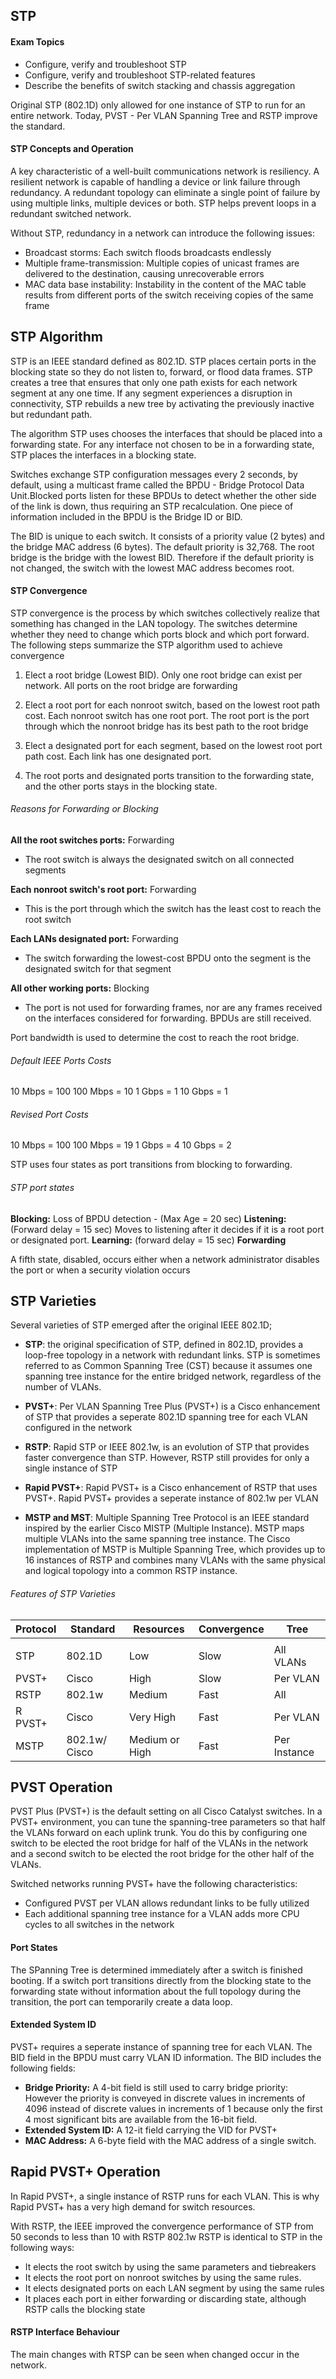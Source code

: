 ## STP

#### Exam Topics

- Configure, verify and troubleshoot STP
- Configure, verify and troubleshoot STP-related features
- Describe the benefits of switch stacking and chassis aggregation 

Original STP (802.1D) only allowed for one instance of STP to run for an entire network. Today, PVST - Per VLAN Spanning Tree and RSTP improve the standard.

#### STP Concepts and Operation

A key characteristic of a well-built communications network is resiliency. A resilient network is capable of handling a device or link failure through redundancy. A redundant topology can eliminate a single point of failure by using multiple links, multiple devices or both. STP helps prevent loops in a redundant switched network.

Without STP, redundancy in a network can introduce the following issues:

- Broadcast storms: Each switch floods broadcasts endlessly
- Multiple frame-transmission: Multiple copies of unicast frames are delivered to the destination, causing unrecoverable errors
- MAC data base instability: Instability in the content of the MAC table results from different ports of the switch receiving copies of the same frame

## STP Algorithm 

STP is an IEEE standard defined as 802.1D. STP places certain ports in the blocking state so they do not listen to, forward, or flood data frames. STP creates a tree that ensures that only one path exists for each network segment at any one time. If any segment experiences a disruption in connectivity, STP rebuilds a new tree by activating the previously inactive but redundant path.

The algorithm STP uses chooses the interfaces that should be placed into a forwarding state. For any interface not chosen to be in a forwarding state, STP places the interfaces in a blocking state.

Switches exchange STP configuration messages every 2 seconds, by default, using a multicast frame called the BPDU - Bridge Protocol Data Unit.Blocked ports listen for these BPDUs to detect whether the other side of the link is down, thus requiring an STP recalculation. One piece of information included in the BPDU is the Bridge ID or BID.

The BID is unique to each switch. It consists of a priority value (2 bytes) and the bridge MAC address (6 bytes). 
The default priority is 32,768. 
The root bridge is the bridge with the lowest BID. Therefore if the default priority is not changed, the switch with the lowest MAC address becomes root. 

#### STP Convergence

STP convergence is the process by which switches collectively realize that something has changed in the LAN topology. The switches determine whether they need to change which ports block and which port forward. The following steps summarize the STP algorithm used to achieve convergence

1. Elect a root bridge (Lowest BID). Only one root bridge can exist per network. All ports on the root bridge are forwarding

2. Elect a root port for each nonroot switch, based on the lowest root path cost. Each nonroot switch has one root port. The root port is the port through which the nonroot bridge has its best path to the root bridge

3. Elect a designated port for each segment, based on the lowest root port path cost. Each link has one designated port. 

4. The root ports and designated ports transition to the forwarding state, and the other ports stays in the blocking state. 

###### Reasons for Forwarding or Blocking 

**All the root switches ports:** Forwarding
* The root switch is always the designated switch on all connected segments

**Each nonroot switch's root port:** Forwarding
* This is the port through which the switch has the least cost to reach the root switch

**Each LANs designated port:** Forwarding
* The switch forwarding the lowest-cost BPDU onto the segment is the designated switch for that segment

**All other working ports:** Blocking
* The port is not used for forwarding frames, nor are any frames received on the interfaces considered for forwarding. BPDUs are still received.


Port bandwidth is used to determine the cost to reach the root bridge. 

###### Default IEEE Ports Costs

10 Mbps  = 100
100 Mbps = 10
1 Gbps   = 1
10 Gbps  = 1

###### Revised Port Costs

10 Mbps  = 100
100 Mbps = 19
1 Gbps   = 4
10 Gbps  = 2

STP uses four states as port transitions from blocking to forwarding.

###### STP port states

**Blocking:** Loss of BPDU detection - (Max Age = 20 sec)
**Listening:** (Forward delay = 15 sec) Moves to listening after it decides if it is a root port or designated port.
**Learning:** (forward delay = 15 sec)
**Forwarding**

A fifth state, disabled, occurs either when a network administrator disables the port or when a security violation occurs

## STP Varieties

Several varieties of STP emerged after the original IEEE 802.1D;

- **STP**: the original specification of STP, defined in 802.1D, provides a loop-free topology in a network with redundant links. STP is sometimes referred to as Common Spanning Tree (CST) because it assumes one spanning tree instance for the entire bridged network, regardless of the number of VLANs.

- **PVST+**: Per VLAN Spanning Tree Plus (PVST+) is a Cisco enhancement of STP that provides a seperate 802.1D spanning tree for each VLAN configured in the network

- **RSTP**: Rapid STP or IEEE 802.1w, is an evolution of STP that provides faster convergence than STP. However, RSTP still provides for only a single instance of STP 

- **Rapid PVST+**: Rapid PVST+ is a Cisco enhancement of RSTP that uses PVST+. Rapid PVST+ provides a seperate instance of 802.1w per VLAN

- **MSTP and MST**: Multiple Spanning Tree Protocol is an IEEE standard inspired by the earlier Cisco MISTP (Multiple Instance). MSTP maps multiple VLANs into the same spanning tree instance. The Cisco implementation of MSTP is Multiple Spanning Tree, which provides up to 16 instances of RSTP and combines many VLANs with the same physical and logical topology into a common RSTP instance. 

###### Features of STP Varieties

| Protocol | Standard      | Resources      | Convergence | Tree         |
|----------|---------------|----------------|-------------|--------------|
|          |               |                |             |              |
| STP      | 802.1D        | Low            | Slow        | All VLANs    |
| PVST+    | Cisco         | High           | Slow        | Per VLAN     |
| RSTP     | 802.1w        | Medium         | Fast        | All          |
| R PVST+  | Cisco         | Very High      | Fast        | Per VLAN     |
| MSTP     | 802.1w/ Cisco | Medium or High | Fast        | Per Instance |

## PVST Operation 

PVST Plus (PVST+) is the default setting on all Cisco Catalyst switches. In a PVST+ environment, you can tune the spanning-tree parameters so that half the VLANs forward on each uplink trunk. You do this by configuring one switch to be elected the root bridge for half of the VLANs in the network and a second switch to be elected the root bridge for the other half of the VLANs.

Switched networks running PVST+ have the following characteristics:
* Configured PVST per VLAN allows redundant links to be fully utilized
* Each additional spanning tree instance for a VLAN adds more CPU cycles to all switches in the network 

#### Port States

The SPanning Tree is determined immediately after a switch is finished booting. If a switch port transitions directly from the blocking state to the forwarding state without information about the full topology during the transition, the port can temporarily create a data loop. 

#### Extended System ID

PVST+ requires a seperate instance of spanning tree for each VLAN. The BID field in the BPDU must carry VLAN ID information. The BID includes the following fields:

- **Bridge Priority:** A 4-bit field is still used to carry bridge priority: However the priority is conveyed in discrete values in increments of 4096 instead of discrete values in increments of 1 because only the first 4 most significant bits are available from the 16-bit field.
- **Extended System ID:** A 12-it field carrying the VID for PVST+
- **MAC Address:** A 6-byte field with the MAC address of a single switch.

## Rapid PVST+ Operation

In Rapid PVST+, a single instance of RSTP runs for each VLAN. This is why Rapid PVST+ has a very high demand for switch resources.

With RSTP, the IEEE improved the convergence performance of STP from 50 seconds to less than 10 with RSTP 802.1w 
RSTP is identical to STP in the following ways:

- It elects the root switch by using the same parameters and tiebreakers
- It elects the root port on nonroot switches by using the same rules.
- It elects designated ports on each LAN segment by using the same rules
- It places each port in either forwarding or discarding state, although RSTP calls the blocking state 

#### RSTP Interface Behaviour

The main changes with RTSP can be seen when changed occur in the network.
